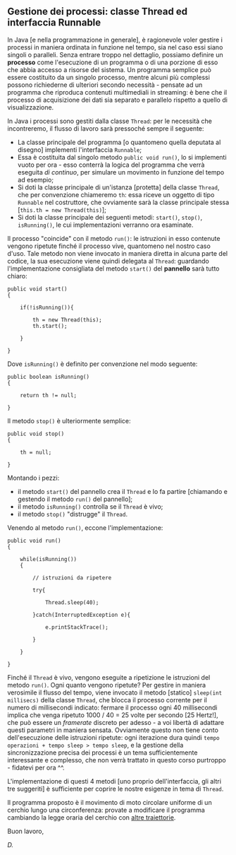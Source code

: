 ## Gestione dei processi: classe Thread ed interfaccia Runnable

In Java [e nella programmazione in generale], è ragionevole voler gestire i processi in maniera ordinata in funzione nel tempo, sia nel caso essi siano singoli o paralleli. Senza entrare troppo nel dettaglio, possiamo definire un **processo** come l'esecuzione di un programma o di una porzione di esso che abbia accesso a risorse del sistema. Un programma semplice può essere costituito da un singolo processo, mentre alcuni più complessi possono richiederne di ulteriori secondo necessità - pensate ad un programma che riproduca contenuti multimediali in streaming: è bene che il processo di acquisizione dei dati sia separato e parallelo rispetto a quello di visualizzazione.

In Java i processi sono gestiti dalla classe ```Thread```: per le necessità che incontreremo, il flusso di lavoro sarà pressoché sempre il seguente:

*	La classe principale del programma [o quantomeno quella deputata al disegno] implementi l'interfaccia ```Runnable```;
*	Essa è costituita dal singolo metodo ```public void run()```, lo si implementi vuoto per ora - esso conterrà la logica del programma che verrà eseguita *di continuo*, per simulare un movimento in funzione del tempo ad esempio;
*	Si doti la classe principale di un'istanza [protetta] della classe ```Thread```, che per convenzione chiameremo ```th```: essa riceve un oggetto di tipo ```Runnable``` nel costruttore, che ovviamente sarà la classe principale stessa [```this.th = new Thread(this)```];
*	Si doti la classe principale dei seguenti metodi: ```start()```, ```stop()```, ```isRunning()```, le cui implementazioni verranno ora esaminate.

Il processo "coincide" con il metodo ```run()```: le istruzioni in esso contenute vengono ripetute finché il processo vive, quantomeno nel nostro caso d'uso. Tale metodo non viene invocato in maniera diretta in alcuna parte del codice, la sua esecuzione viene quindi delegata al ```Thread```: guardando l'implementazione consigliata del metodo ```start()``` del **pannello** sarà tutto chiaro:

	public void start()
	{

		if(!isRunning()){

			th = new Thread(this);
			th.start();

		}

	}

Dove ```isRunning()``` è definito per convenzione nel modo seguente:

	public boolean isRunning()
	{

		return th != null;

	}

Il metodo ```stop()``` è ulteriormente semplice:

	public void stop()
	{

		th = null;

	}

Montando i pezzi:

* il metodo ```start()``` del pannello crea il ```Thread``` e lo fa partire [chiamando e gestendo il metodo ```run()``` del pannello];
* il metodo ```isRunning()``` controlla se il ```Thread``` è vivo;
* il metodo	```stop()``` "distrugge" il ```Thread```.

Venendo al metodo ```run()```, eccone l'implementazione:

	public void run()
	{

		while(isRunning())
		{

			// istruzioni da ripetere

			try{

				Thread.sleep(40);

			}catch(InterruptedException e){

				e.printStackTrace();

			}

		}

	}

Finché il ```Thread``` è vivo, vengono eseguite a ripetizione le istruzioni del metodo ```run()```. Ogni quanto vengono ripetute? Per gestire in maniera verosimile il flusso del tempo, viene invocato il metodo [statico] ```sleep(int millisecs)``` della classe ```Thread```, che blocca il processo corrente per il numero di millisecondi indicato: fermare il processo ogni 40 millisecondi implica che venga ripetuto 1000 / 40 = 25 volte per secondo [25 Hertz!], che può essere un *framerate* discreto per adesso - a voi libertà di adattare questi parametri in maniera sensata. Ovviamente questo non tiene conto dell'esecuzione delle istruzioni ripetute: ogni iterazione dura quindi ```tempo operazioni + tempo sleep > tempo sleep```, e la gestione della sincronizzazione precisa dei processi è un tema sufficientemente interessante e complesso, che non verrà trattato in questo corso purtroppo - fidatevi per ora ^^.

L'implementazione di questi 4 metodi [uno proprio dell'interfaccia, gli altri tre suggeriti] è sufficiente per coprire le nostre esigenze in tema di ```Thread```.

Il programma proposto è il movimento di moto circolare uniforme di un cerchio lungo una circonferenza: provate a modificare il programma cambiando la legge oraria del cerchio con [altre traiettorie](http://it.wikipedia.org/wiki/Curva_a_farfalla_(trascendentale)).

Buon lavoro,

*D.*